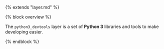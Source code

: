 {% extends "layer.md" %}

{% block overview %}

The `python3_devtools` layer is a set of **Python 3** libraries and tools to make developing easier.

{% endblock %}
